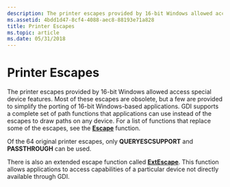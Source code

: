 ```yaml
---
description: The printer escapes provided by 16-bit Windows allowed access special device features.
ms.assetid: 4bdd1d47-8cf4-4088-aec8-88193e71a828
title: Printer Escapes
ms.topic: article
ms.date: 05/31/2018
---
```


# Printer Escapes

The printer escapes provided by 16-bit Windows allowed access special device features. Most of these escapes are obsolete, but a few are provided to simplify the porting of 16-bit Windows-based applications. GDI supports a complete set of path functions that applications can use instead of the escapes to draw paths on any device. For a list of functions that replace some of the escapes, see the [**Escape**](/windows/desktop/api/Wingdi/nf-wingdi-escape) function.

Of the 64 original printer escapes, only **QUERYESCSUPPORT** and **PASSTHROUGH** can be used.

There is also an extended escape function called [**ExtEscape**](/windows/desktop/api/Wingdi/nf-wingdi-extescape). This function allows applications to access capabilities of a particular device not directly available through GDI.

 

 



